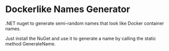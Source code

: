 # Dockerlike Names Generator

 .NET nuget to generate semi-random names that look like Docker container names.

 Just install the NuGet and use it to generate a name by calling the static method GenerateName.
